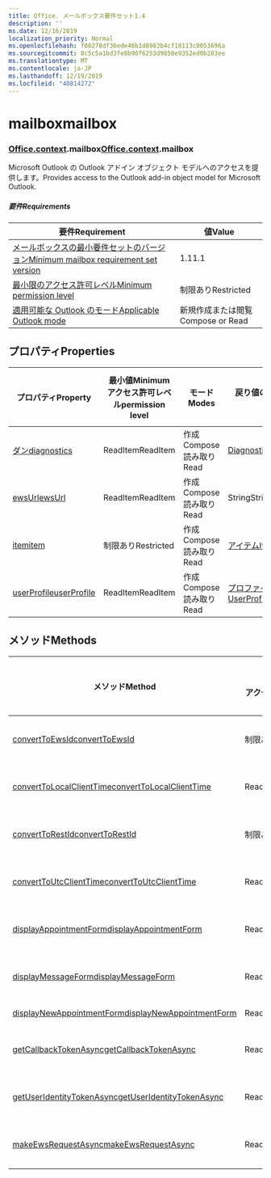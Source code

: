 ```yaml
---
title: Office. メールボックス要件セット1.4
description: ''
ms.date: 12/16/2019
localization_priority: Normal
ms.openlocfilehash: f00278df36ede46b1d8983b4cf18113c0053696a
ms.sourcegitcommit: 8c5c5a1bd3fe8b90f6253d9850e9352ed0b283ee
ms.translationtype: MT
ms.contentlocale: ja-JP
ms.lasthandoff: 12/19/2019
ms.locfileid: "40814272"
---
```

# <a name="mailbox"></a><span data-ttu-id="046d7-102">mailbox</span><span class="sxs-lookup"><span data-stu-id="046d7-102">mailbox</span></span>

### <a name="officeofficemdcontextofficecontextmdmailbox"></a><span data-ttu-id="046d7-103">[Office](office.md)[.context](office.context.md).mailbox</span><span class="sxs-lookup"><span data-stu-id="046d7-103">[Office](office.md)[.context](office.context.md).mailbox</span></span>

<span data-ttu-id="046d7-104">Microsoft Outlook の Outlook アドイン オブジェクト モデルへのアクセスを提供します。</span><span class="sxs-lookup"><span data-stu-id="046d7-104">Provides access to the Outlook add-in object model for Microsoft Outlook.</span></span>

##### <a name="requirements"></a><span data-ttu-id="046d7-105">要件</span><span class="sxs-lookup"><span data-stu-id="046d7-105">Requirements</span></span>

|<span data-ttu-id="046d7-106">要件</span><span class="sxs-lookup"><span data-stu-id="046d7-106">Requirement</span></span>| <span data-ttu-id="046d7-107">値</span><span class="sxs-lookup"><span data-stu-id="046d7-107">Value</span></span>|
|---|---|
|[<span data-ttu-id="046d7-108">メールボックスの最小要件セットのバージョン</span><span class="sxs-lookup"><span data-stu-id="046d7-108">Minimum mailbox requirement set version</span></span>](../../requirement-sets/outlook-api-requirement-sets.md)| <span data-ttu-id="046d7-109">1.1</span><span class="sxs-lookup"><span data-stu-id="046d7-109">1.1</span></span>|
|[<span data-ttu-id="046d7-110">最小限のアクセス許可レベル</span><span class="sxs-lookup"><span data-stu-id="046d7-110">Minimum permission level</span></span>](/outlook/add-ins/understanding-outlook-add-in-permissions)| <span data-ttu-id="046d7-111">制限あり</span><span class="sxs-lookup"><span data-stu-id="046d7-111">Restricted</span></span>|
|[<span data-ttu-id="046d7-112">適用可能な Outlook のモード</span><span class="sxs-lookup"><span data-stu-id="046d7-112">Applicable Outlook mode</span></span>](/outlook/add-ins/#extension-points)| <span data-ttu-id="046d7-113">新規作成または閲覧</span><span class="sxs-lookup"><span data-stu-id="046d7-113">Compose or Read</span></span>|

## <a name="properties"></a><span data-ttu-id="046d7-114">プロパティ</span><span class="sxs-lookup"><span data-stu-id="046d7-114">Properties</span></span>

| <span data-ttu-id="046d7-115">プロパティ</span><span class="sxs-lookup"><span data-stu-id="046d7-115">Property</span></span> | <span data-ttu-id="046d7-116">最小値</span><span class="sxs-lookup"><span data-stu-id="046d7-116">Minimum</span></span><br><span data-ttu-id="046d7-117">アクセス許可レベル</span><span class="sxs-lookup"><span data-stu-id="046d7-117">permission level</span></span> | <span data-ttu-id="046d7-118">モード</span><span class="sxs-lookup"><span data-stu-id="046d7-118">Modes</span></span> | <span data-ttu-id="046d7-119">戻り値の種類</span><span class="sxs-lookup"><span data-stu-id="046d7-119">Return type</span></span> | <span data-ttu-id="046d7-120">最小値</span><span class="sxs-lookup"><span data-stu-id="046d7-120">Minimum</span></span><br><span data-ttu-id="046d7-121">要件セット</span><span class="sxs-lookup"><span data-stu-id="046d7-121">requirement set</span></span> |
|---|---|---|---|:---:|
| [<span data-ttu-id="046d7-122">ダン</span><span class="sxs-lookup"><span data-stu-id="046d7-122">diagnostics</span></span>](office.context.mailbox.diagnostics.md) | <span data-ttu-id="046d7-123">ReadItem</span><span class="sxs-lookup"><span data-stu-id="046d7-123">ReadItem</span></span> | <span data-ttu-id="046d7-124">作成</span><span class="sxs-lookup"><span data-stu-id="046d7-124">Compose</span></span><br><span data-ttu-id="046d7-125">読み取り</span><span class="sxs-lookup"><span data-stu-id="046d7-125">Read</span></span> | [<span data-ttu-id="046d7-126">Diagnostics</span><span class="sxs-lookup"><span data-stu-id="046d7-126">Diagnostics</span></span>](/javascript/api/outlook/office.diagnostics?view=outlook-js-1.4) | [<span data-ttu-id="046d7-127">1.1</span><span class="sxs-lookup"><span data-stu-id="046d7-127">1.1</span></span>](../requirement-set-1.1/outlook-requirement-set-1.1.md) |
| [<span data-ttu-id="046d7-128">ewsUrl</span><span class="sxs-lookup"><span data-stu-id="046d7-128">ewsUrl</span></span>](/javascript/api/outlook/office.mailbox?view=outlook-js-1.4#ewsurl) | <span data-ttu-id="046d7-129">ReadItem</span><span class="sxs-lookup"><span data-stu-id="046d7-129">ReadItem</span></span> | <span data-ttu-id="046d7-130">作成</span><span class="sxs-lookup"><span data-stu-id="046d7-130">Compose</span></span><br><span data-ttu-id="046d7-131">読み取り</span><span class="sxs-lookup"><span data-stu-id="046d7-131">Read</span></span> | <span data-ttu-id="046d7-132">String</span><span class="sxs-lookup"><span data-stu-id="046d7-132">String</span></span> | [<span data-ttu-id="046d7-133">1.1</span><span class="sxs-lookup"><span data-stu-id="046d7-133">1.1</span></span>](../requirement-set-1.1/outlook-requirement-set-1.1.md) |
| [<span data-ttu-id="046d7-134">item</span><span class="sxs-lookup"><span data-stu-id="046d7-134">item</span></span>](office.context.mailbox.item.md) | <span data-ttu-id="046d7-135">制限あり</span><span class="sxs-lookup"><span data-stu-id="046d7-135">Restricted</span></span> | <span data-ttu-id="046d7-136">作成</span><span class="sxs-lookup"><span data-stu-id="046d7-136">Compose</span></span><br><span data-ttu-id="046d7-137">読み取り</span><span class="sxs-lookup"><span data-stu-id="046d7-137">Read</span></span> | [<span data-ttu-id="046d7-138">アイテム</span><span class="sxs-lookup"><span data-stu-id="046d7-138">Item</span></span>](/javascript/api/outlook/office.item?view=outlook-js-1.4) | [<span data-ttu-id="046d7-139">1.1</span><span class="sxs-lookup"><span data-stu-id="046d7-139">1.1</span></span>](../requirement-set-1.1/outlook-requirement-set-1.1.md) |
| [<span data-ttu-id="046d7-140">userProfile</span><span class="sxs-lookup"><span data-stu-id="046d7-140">userProfile</span></span>](office.context.mailbox.userProfile.md) | <span data-ttu-id="046d7-141">ReadItem</span><span class="sxs-lookup"><span data-stu-id="046d7-141">ReadItem</span></span> | <span data-ttu-id="046d7-142">作成</span><span class="sxs-lookup"><span data-stu-id="046d7-142">Compose</span></span><br><span data-ttu-id="046d7-143">読み取り</span><span class="sxs-lookup"><span data-stu-id="046d7-143">Read</span></span> | [<span data-ttu-id="046d7-144">プロファイル</span><span class="sxs-lookup"><span data-stu-id="046d7-144">UserProfile</span></span>](/javascript/api/outlook/office.userprofile?view=outlook-js-1.4) | [<span data-ttu-id="046d7-145">1.1</span><span class="sxs-lookup"><span data-stu-id="046d7-145">1.1</span></span>](../requirement-set-1.1/outlook-requirement-set-1.1.md) |

## <a name="methods"></a><span data-ttu-id="046d7-146">メソッド</span><span class="sxs-lookup"><span data-stu-id="046d7-146">Methods</span></span>

| <span data-ttu-id="046d7-147">メソッド</span><span class="sxs-lookup"><span data-stu-id="046d7-147">Method</span></span> | <span data-ttu-id="046d7-148">最小値</span><span class="sxs-lookup"><span data-stu-id="046d7-148">Minimum</span></span><br><span data-ttu-id="046d7-149">アクセス許可レベル</span><span class="sxs-lookup"><span data-stu-id="046d7-149">permission level</span></span> | <span data-ttu-id="046d7-150">モード</span><span class="sxs-lookup"><span data-stu-id="046d7-150">Modes</span></span> | <span data-ttu-id="046d7-151">最小値</span><span class="sxs-lookup"><span data-stu-id="046d7-151">Minimum</span></span><br><span data-ttu-id="046d7-152">要件セット</span><span class="sxs-lookup"><span data-stu-id="046d7-152">requirement set</span></span> |
|---|---|---|:---:|
| [<span data-ttu-id="046d7-153">convertToEwsId</span><span class="sxs-lookup"><span data-stu-id="046d7-153">convertToEwsId</span></span>](/javascript/api/outlook/office.mailbox?view=outlook-js-1.4#converttoewsid-itemid--restversion-) | <span data-ttu-id="046d7-154">制限あり</span><span class="sxs-lookup"><span data-stu-id="046d7-154">Restricted</span></span> | <span data-ttu-id="046d7-155">作成</span><span class="sxs-lookup"><span data-stu-id="046d7-155">Compose</span></span><br><span data-ttu-id="046d7-156">読み取り</span><span class="sxs-lookup"><span data-stu-id="046d7-156">Read</span></span> | [<span data-ttu-id="046d7-157">1.3</span><span class="sxs-lookup"><span data-stu-id="046d7-157">1.3</span></span>](../requirement-set-1.3/outlook-requirement-set-1.3.md) |
| [<span data-ttu-id="046d7-158">convertToLocalClientTime</span><span class="sxs-lookup"><span data-stu-id="046d7-158">convertToLocalClientTime</span></span>](/javascript/api/outlook/office.mailbox?view=outlook-js-1.4#converttolocalclienttime-timevalue-) | <span data-ttu-id="046d7-159">ReadItem</span><span class="sxs-lookup"><span data-stu-id="046d7-159">ReadItem</span></span> | <span data-ttu-id="046d7-160">作成</span><span class="sxs-lookup"><span data-stu-id="046d7-160">Compose</span></span><br><span data-ttu-id="046d7-161">読み取り</span><span class="sxs-lookup"><span data-stu-id="046d7-161">Read</span></span> | [<span data-ttu-id="046d7-162">1.1</span><span class="sxs-lookup"><span data-stu-id="046d7-162">1.1</span></span>](../requirement-set-1.1/outlook-requirement-set-1.1.md) |
| [<span data-ttu-id="046d7-163">convertToRestId</span><span class="sxs-lookup"><span data-stu-id="046d7-163">convertToRestId</span></span>](/javascript/api/outlook/office.mailbox?view=outlook-js-1.4#converttorestid-itemid--restversion-) | <span data-ttu-id="046d7-164">制限あり</span><span class="sxs-lookup"><span data-stu-id="046d7-164">Restricted</span></span> | <span data-ttu-id="046d7-165">作成</span><span class="sxs-lookup"><span data-stu-id="046d7-165">Compose</span></span><br><span data-ttu-id="046d7-166">読み取り</span><span class="sxs-lookup"><span data-stu-id="046d7-166">Read</span></span> | [<span data-ttu-id="046d7-167">1.3</span><span class="sxs-lookup"><span data-stu-id="046d7-167">1.3</span></span>](../requirement-set-1.3/outlook-requirement-set-1.3.md) |
| [<span data-ttu-id="046d7-168">convertToUtcClientTime</span><span class="sxs-lookup"><span data-stu-id="046d7-168">convertToUtcClientTime</span></span>](/javascript/api/outlook/office.mailbox?view=outlook-js-1.4#converttoutcclienttime-input-) | <span data-ttu-id="046d7-169">ReadItem</span><span class="sxs-lookup"><span data-stu-id="046d7-169">ReadItem</span></span> | <span data-ttu-id="046d7-170">作成</span><span class="sxs-lookup"><span data-stu-id="046d7-170">Compose</span></span><br><span data-ttu-id="046d7-171">読み取り</span><span class="sxs-lookup"><span data-stu-id="046d7-171">Read</span></span> | [<span data-ttu-id="046d7-172">1.1</span><span class="sxs-lookup"><span data-stu-id="046d7-172">1.1</span></span>](../requirement-set-1.1/outlook-requirement-set-1.1.md) |
| [<span data-ttu-id="046d7-173">displayAppointmentForm</span><span class="sxs-lookup"><span data-stu-id="046d7-173">displayAppointmentForm</span></span>](/javascript/api/outlook/office.mailbox?view=outlook-js-1.4#displayappointmentform-itemid-) | <span data-ttu-id="046d7-174">ReadItem</span><span class="sxs-lookup"><span data-stu-id="046d7-174">ReadItem</span></span> | <span data-ttu-id="046d7-175">作成</span><span class="sxs-lookup"><span data-stu-id="046d7-175">Compose</span></span><br><span data-ttu-id="046d7-176">読み取り</span><span class="sxs-lookup"><span data-stu-id="046d7-176">Read</span></span> | [<span data-ttu-id="046d7-177">1.1</span><span class="sxs-lookup"><span data-stu-id="046d7-177">1.1</span></span>](../requirement-set-1.1/outlook-requirement-set-1.1.md) |
| [<span data-ttu-id="046d7-178">displayMessageForm</span><span class="sxs-lookup"><span data-stu-id="046d7-178">displayMessageForm</span></span>](/javascript/api/outlook/office.mailbox?view=outlook-js-1.4#displaymessageform-itemid-) | <span data-ttu-id="046d7-179">ReadItem</span><span class="sxs-lookup"><span data-stu-id="046d7-179">ReadItem</span></span> | <span data-ttu-id="046d7-180">作成</span><span class="sxs-lookup"><span data-stu-id="046d7-180">Compose</span></span><br><span data-ttu-id="046d7-181">読み取り</span><span class="sxs-lookup"><span data-stu-id="046d7-181">Read</span></span> | [<span data-ttu-id="046d7-182">1.1</span><span class="sxs-lookup"><span data-stu-id="046d7-182">1.1</span></span>](../requirement-set-1.1/outlook-requirement-set-1.1.md) |
| [<span data-ttu-id="046d7-183">displayNewAppointmentForm</span><span class="sxs-lookup"><span data-stu-id="046d7-183">displayNewAppointmentForm</span></span>](/javascript/api/outlook/office.mailbox?view=outlook-js-1.4#displaynewappointmentform-parameters-) | <span data-ttu-id="046d7-184">ReadItem</span><span class="sxs-lookup"><span data-stu-id="046d7-184">ReadItem</span></span> | <span data-ttu-id="046d7-185">読み取り</span><span class="sxs-lookup"><span data-stu-id="046d7-185">Read</span></span> | [<span data-ttu-id="046d7-186">1.1</span><span class="sxs-lookup"><span data-stu-id="046d7-186">1.1</span></span>](../requirement-set-1.1/outlook-requirement-set-1.1.md) |
| [<span data-ttu-id="046d7-187">getCallbackTokenAsync</span><span class="sxs-lookup"><span data-stu-id="046d7-187">getCallbackTokenAsync</span></span>](/javascript/api/outlook/office.mailbox?view=outlook-js-1.4#getcallbacktokenasync-callback--usercontext-) | <span data-ttu-id="046d7-188">ReadItem</span><span class="sxs-lookup"><span data-stu-id="046d7-188">ReadItem</span></span> | <span data-ttu-id="046d7-189">作成</span><span class="sxs-lookup"><span data-stu-id="046d7-189">Compose</span></span><br><span data-ttu-id="046d7-190">読み取り</span><span class="sxs-lookup"><span data-stu-id="046d7-190">Read</span></span> | [<span data-ttu-id="046d7-191">1.3</span><span class="sxs-lookup"><span data-stu-id="046d7-191">1.3</span></span>](../requirement-set-1.3/outlook-requirement-set-1.3.md)<br>[<span data-ttu-id="046d7-192">1.1</span><span class="sxs-lookup"><span data-stu-id="046d7-192">1.1</span></span>](../requirement-set-1.1/outlook-requirement-set-1.1.md) |
| [<span data-ttu-id="046d7-193">getUserIdentityTokenAsync</span><span class="sxs-lookup"><span data-stu-id="046d7-193">getUserIdentityTokenAsync</span></span>](/javascript/api/outlook/office.mailbox?view=outlook-js-1.4#getuseridentitytokenasync-callback--usercontext-) | <span data-ttu-id="046d7-194">ReadItem</span><span class="sxs-lookup"><span data-stu-id="046d7-194">ReadItem</span></span> | <span data-ttu-id="046d7-195">作成</span><span class="sxs-lookup"><span data-stu-id="046d7-195">Compose</span></span><br><span data-ttu-id="046d7-196">読み取り</span><span class="sxs-lookup"><span data-stu-id="046d7-196">Read</span></span> | [<span data-ttu-id="046d7-197">1.1</span><span class="sxs-lookup"><span data-stu-id="046d7-197">1.1</span></span>](../requirement-set-1.1/outlook-requirement-set-1.1.md) |
| [<span data-ttu-id="046d7-198">makeEwsRequestAsync</span><span class="sxs-lookup"><span data-stu-id="046d7-198">makeEwsRequestAsync</span></span>](/javascript/api/outlook/office.mailbox?view=outlook-js-1.4#makeewsrequestasync-data--callback--usercontext-) | <span data-ttu-id="046d7-199">ReadWriteMailbox</span><span class="sxs-lookup"><span data-stu-id="046d7-199">ReadWriteMailbox</span></span> | <span data-ttu-id="046d7-200">作成</span><span class="sxs-lookup"><span data-stu-id="046d7-200">Compose</span></span><br><span data-ttu-id="046d7-201">読み取り</span><span class="sxs-lookup"><span data-stu-id="046d7-201">Read</span></span> | [<span data-ttu-id="046d7-202">1.1</span><span class="sxs-lookup"><span data-stu-id="046d7-202">1.1</span></span>](../requirement-set-1.1/outlook-requirement-set-1.1.md) |
